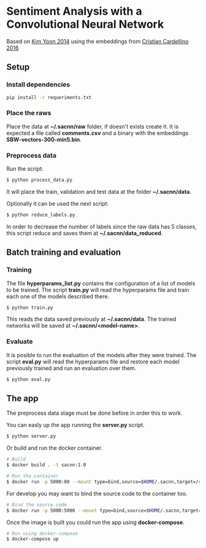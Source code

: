 # Sentiment Analysis with a Convolutional Neural Network

Based on [Kim Yoon 2014](https://github.com/yoonkim/CNN_sentence) using the embeddings from [Cristian Cardellino 2016](http://crscardellino.me/SBWCE/)

## Setup

### Install dependencies
```bash
pip install -r requeriments.txt
```

### Place the raws

Place the data at **~/.sacnn/raw** folder, if doesn't exists create it.
It is expected a file called **comments.csv** and a binary with the embeddings **SBW-vectors-300-min5.bin**.

### Preprocess data

Run the script:

```bash
$ python process_data.py
```

It will place the train, validation and test data at the folder **~/.sacnn/data**.

Optionally it can be used the next script:

```bash
$ python reduce_labels.py
```

In order to decrease the number of labels since the raw data has 5 classes, this script reduce and saves them at **~/.sacnn/data\_reduced**.

## Batch training and evaluation

### Training

The file **hyperparams_list.py** contains the configuration of a list of models to be trained. The script **train.py** will read the hyperparams file and train each one of the models described there.

```bash
$ python train.py
```

This reads the data saved previously at **~/.sacnn/data**. The trained networks will be saved at **~/.sacnn/\<model-name\>**.

### Evaluate

It is posible to run the evaluation of the models after they were trained. The script **eval.py** will read the hyperparams file and restore each model previously trained and run an evaluation over them.

```bash
$ python eval.py
```

## The app

The preprocess data stage must be done before in order this to work.

You can easly up the app running the **server.py** script.

```bash
$ python server.py
```

Or build and run the docker container.
```bash
# Build
$ docker build . -t sacnn:1.0
```

```bash
# Run the container
$ docker run -p 5000:80 --mount type=bind,source=$HOME/.sacnn,target=/root/.sacnn scann
```

For develop you may want to bind the source code to the container too.
```bash
# Bind the source code
$ docker run -p 5000:5000 --mount type=bind,source=$HOME/.sacnn,target=/root/.sacnn --mount type=bind,source="$(pwd)",target=/src sacnn:1.0
```

Once the image is built you could run the app using **docker-compose**.
```bash
# Run using docker-compose
$ docker-compose up
```
